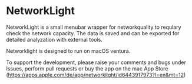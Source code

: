 # NetworkLight

NetworkLight is a small menubar wrapper for networkquality to requlary check the network capacity. The data is saved and can be exported for detailed analyzation with external tools.

Networklight is designed to run on macOS ventura.

To support the development, please raise your comments and bugs under Issues, perform pull requests or buy the app on the mac App Store (https://apps.apple.com/de/app/networklight/id6443917973?l=en&mt=12)
